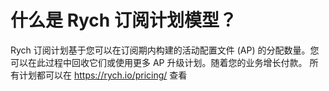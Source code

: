 # 什么是 Rych 订阅计划模型？

Rych 订阅计划基于您可以在订阅期内构建的活动配置文件 (AP) 的分配数量。您可以在此过程中回收它们或使用更多 AP 升级计划。随着您的业务增长付款。 所有计划都可以在 https://rych.io/pricing/ 查看